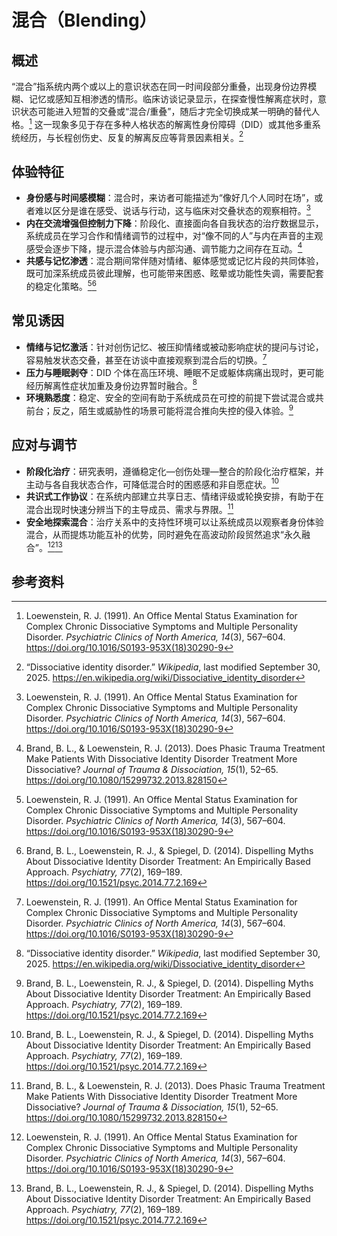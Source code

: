 # 混合（Blending）

## 概述

“混合”指系统内两个或以上的意识状态在同一时间段部分重叠，出现身份边界模糊、记忆或感知互相渗透的情形。临床访谈记录显示，在探查慢性解离症状时，意识状态可能进入短暂的交叠或“混合/重叠”，随后才完全切换成某一明确的替代人格。[^loewenstein1991] 这一现象多见于存在多种人格状态的解离性身份障碍（DID）或其他多重系统经历，与长程创伤史、反复的解离反应等背景因素相关。[^wikipedia_did]

## 体验特征

- **身份感与时间感模糊**：混合时，来访者可能描述为“像好几个人同时在场”，或者难以区分是谁在感受、说话与行动，这与临床对交叠状态的观察相符。[^loewenstein1991]
- **内在交流增强但控制力下降**：阶段化、直接面向各自我状态的治疗数据显示，系统成员在学习合作和情绪调节的过程中，对“像不同的人”与内在声音的主观感受会逐步下降，提示混合体验与内部沟通、调节能力之间存在互动。[^brand2013]
- **共感与记忆渗透**：混合期间常伴随对情绪、躯体感觉或记忆片段的共同体验，既可加深系统成员彼此理解，也可能带来困惑、眩晕或功能性失调，需要配套的稳定化策略。[^loewenstein1991][^brand2014]

## 常见诱因

- **情绪与记忆激活**：针对创伤记忆、被压抑情绪或被动影响症状的提问与讨论，容易触发状态交叠，甚至在访谈中直接观察到混合后的切换。[^loewenstein1991]
- **压力与睡眠剥夺**：DID 个体在高压环境、睡眠不足或躯体病痛出现时，更可能经历解离性症状加重及身份边界暂时融合。[^wikipedia_did]
- **环境熟悉度**：稳定、安全的空间有助于系统成员在可控的前提下尝试混合或共前台；反之，陌生或威胁性的场景可能将混合推向失控的侵入体验。[^brand2014]

## 应对与调节

- **阶段化治疗**：研究表明，遵循稳定化—创伤处理—整合的阶段化治疗框架，并主动与各自我状态合作，可降低混合时的困惑感和非自愿症状。[^brand2014]
- **共识式工作协议**：在系统内部建立共享日志、情绪评级或轮换安排，有助于在混合出现时快速分辨当下的主导成员、需求与界限。[^brand2013]
- **安全地探索混合**：治疗关系中的支持性环境可以让系统成员以观察者身份体验混合，从而提炼功能互补的优势，同时避免在高波动阶段贸然追求“永久融合”。[^loewenstein1991][^brand2014]

## 参考资料

[^loewenstein1991]: Loewenstein, R. J. (1991). An Office Mental Status Examination for Complex Chronic Dissociative Symptoms and Multiple Personality Disorder. _Psychiatric Clinics of North America, 14_(3), 567–604. https://doi.org/10.1016/S0193-953X(18)30290-9
[^wikipedia_did]: “Dissociative identity disorder.” _Wikipedia_, last modified September 30, 2025. https://en.wikipedia.org/wiki/Dissociative_identity_disorder
[^brand2014]: Brand, B. L., Loewenstein, R. J., & Spiegel, D. (2014). Dispelling Myths About Dissociative Identity Disorder Treatment: An Empirically Based Approach. _Psychiatry, 77_(2), 169–189. https://doi.org/10.1521/psyc.2014.77.2.169
[^brand2013]: Brand, B. L., & Loewenstein, R. J. (2013). Does Phasic Trauma Treatment Make Patients With Dissociative Identity Disorder Treatment More Dissociative? _Journal of Trauma & Dissociation, 15_(1), 52–65. https://doi.org/10.1080/15299732.2013.828150
